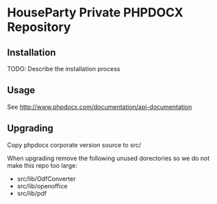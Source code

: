 # HouseParty Private PHPDOCX Repository

## Installation

TODO: Describe the installation process

## Usage

See http://www.phpdocx.com/documentation/api-documentation

## Upgrading

Copy phpdocx corporate version source to src/

When upgrading remove the following unused dorectories so we do not make this repo too large:
- src/lib/OdfConverter
- src/lib/openoffice
- src/lib/pdf

